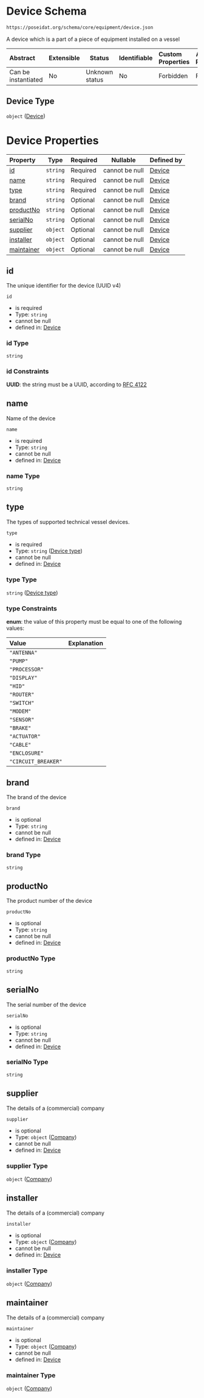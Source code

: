# Device Schema

```txt
https://poseidat.org/schema/core/equipment/device.json
```

A device which is a part of a piece of equipment installed on a vessel


| Abstract            | Extensible | Status         | Identifiable | Custom Properties | Additional Properties | Access Restrictions | Defined In                                                               |
| :------------------ | ---------- | -------------- | ------------ | :---------------- | --------------------- | ------------------- | ------------------------------------------------------------------------ |
| Can be instantiated | No         | Unknown status | No           | Forbidden         | Forbidden             | none                | [device.json](schemas/core/equipment/device.json "open original schema") |

## Device Type

`object` ([Device](device.md))

# Device Properties

| Property                  | Type     | Required | Nullable       | Defined by                                                                                                                    |
| :------------------------ | -------- | -------- | -------------- | :---------------------------------------------------------------------------------------------------------------------------- |
| [id](#id)                 | `string` | Required | cannot be null | [Device](device-properties-id.md "https&#x3A;//poseidat.org/schema/core/equipment/device.json#/properties/id")                |
| [name](#name)             | `string` | Required | cannot be null | [Device](device-properties-name.md "https&#x3A;//poseidat.org/schema/core/equipment/device.json#/properties/name")            |
| [type](#type)             | `string` | Required | cannot be null | [Device](device-properties-device-type.md "https&#x3A;//poseidat.org/schema/enum/device-type.json#/properties/type")          |
| [brand](#brand)           | `string` | Optional | cannot be null | [Device](device-properties-brand.md "https&#x3A;//poseidat.org/schema/core/equipment/device.json#/properties/brand")          |
| [productNo](#productNo)   | `string` | Optional | cannot be null | [Device](device-properties-productno.md "https&#x3A;//poseidat.org/schema/core/equipment/device.json#/properties/productNo")  |
| [serialNo](#serialNo)     | `string` | Optional | cannot be null | [Device](device-properties-serialno.md "https&#x3A;//poseidat.org/schema/core/equipment/device.json#/properties/serialNo")    |
| [supplier](#supplier)     | `object` | Optional | cannot be null | [Device](equipment-properties-company.md "https&#x3A;//poseidat.org/schema/core/persona/company.json#/properties/supplier")   |
| [installer](#installer)   | `object` | Optional | cannot be null | [Device](equipment-properties-company.md "https&#x3A;//poseidat.org/schema/core/persona/company.json#/properties/installer")  |
| [maintainer](#maintainer) | `object` | Optional | cannot be null | [Device](equipment-properties-company.md "https&#x3A;//poseidat.org/schema/core/persona/company.json#/properties/maintainer") |

## id

The unique identifier for the device (UUID v4)


`id`

-   is required
-   Type: `string`
-   cannot be null
-   defined in: [Device](device-properties-id.md "https&#x3A;//poseidat.org/schema/core/equipment/device.json#/properties/id")

### id Type

`string`

### id Constraints

**UUID**: the string must be a UUID, according to [RFC 4122](https://tools.ietf.org/html/rfc4122 "check the specification")

## name

Name of the device


`name`

-   is required
-   Type: `string`
-   cannot be null
-   defined in: [Device](device-properties-name.md "https&#x3A;//poseidat.org/schema/core/equipment/device.json#/properties/name")

### name Type

`string`

## type

The types of supported technical vessel devices.


`type`

-   is required
-   Type: `string` ([Device type](device-properties-device-type.md))
-   cannot be null
-   defined in: [Device](device-properties-device-type.md "https&#x3A;//poseidat.org/schema/enum/device-type.json#/properties/type")

### type Type

`string` ([Device type](device-properties-device-type.md))

### type Constraints

**enum**: the value of this property must be equal to one of the following values:

| Value               | Explanation |
| :------------------ | ----------- |
| `"ANTENNA"`         |             |
| `"PUMP"`            |             |
| `"PROCESSOR"`       |             |
| `"DISPLAY"`         |             |
| `"HID"`             |             |
| `"ROUTER"`          |             |
| `"SWITCH"`          |             |
| `"MODEM"`           |             |
| `"SENSOR"`          |             |
| `"BRAKE"`           |             |
| `"ACTUATOR"`        |             |
| `"CABLE"`           |             |
| `"ENCLOSURE"`       |             |
| `"CIRCUIT_BREAKER"` |             |

## brand

The brand of the device


`brand`

-   is optional
-   Type: `string`
-   cannot be null
-   defined in: [Device](device-properties-brand.md "https&#x3A;//poseidat.org/schema/core/equipment/device.json#/properties/brand")

### brand Type

`string`

## productNo

The product number of the device


`productNo`

-   is optional
-   Type: `string`
-   cannot be null
-   defined in: [Device](device-properties-productno.md "https&#x3A;//poseidat.org/schema/core/equipment/device.json#/properties/productNo")

### productNo Type

`string`

## serialNo

The serial number of the device


`serialNo`

-   is optional
-   Type: `string`
-   cannot be null
-   defined in: [Device](device-properties-serialno.md "https&#x3A;//poseidat.org/schema/core/equipment/device.json#/properties/serialNo")

### serialNo Type

`string`

## supplier

The details of a (commercial) company


`supplier`

-   is optional
-   Type: `object` ([Company](equipment-properties-company.md))
-   cannot be null
-   defined in: [Device](equipment-properties-company.md "https&#x3A;//poseidat.org/schema/core/persona/company.json#/properties/supplier")

### supplier Type

`object` ([Company](equipment-properties-company.md))

## installer

The details of a (commercial) company


`installer`

-   is optional
-   Type: `object` ([Company](equipment-properties-company.md))
-   cannot be null
-   defined in: [Device](equipment-properties-company.md "https&#x3A;//poseidat.org/schema/core/persona/company.json#/properties/installer")

### installer Type

`object` ([Company](equipment-properties-company.md))

## maintainer

The details of a (commercial) company


`maintainer`

-   is optional
-   Type: `object` ([Company](equipment-properties-company.md))
-   cannot be null
-   defined in: [Device](equipment-properties-company.md "https&#x3A;//poseidat.org/schema/core/persona/company.json#/properties/maintainer")

### maintainer Type

`object` ([Company](equipment-properties-company.md))
